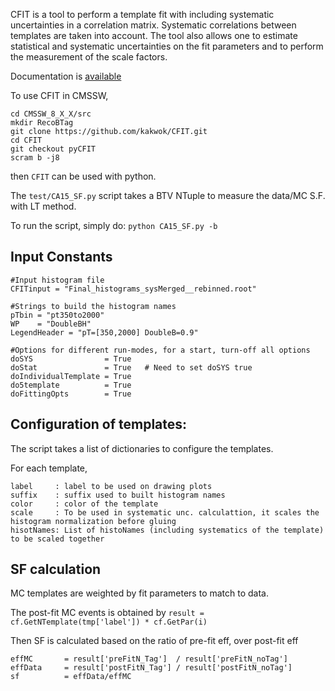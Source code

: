CFIT is a tool to perform a template fit with including
systematic uncertainties in a correlation matrix. Systematic
correlations between templates are taken into account. The tool also
allows one to estimate statistical and systematic uncertainties
on the fit parameters and to perform the measurement of the scale factors.

Documentation is [available](./doc/doc.pdf)

To use CFIT in CMSSW, 
```
cd CMSSW_8_X_X/src
mkdir RecoBTag
git clone https://github.com/kakwok/CFIT.git
cd CFIT
git checkout pyCFIT
scram b -j8
```
then `CFIT` can be used with python.

The `test/CA15_SF.py` script takes a BTV NTuple to measure the data/MC S.F. with LT method.
 
To run the script, simply do:
`python CA15_SF.py -b`

## Input Constants
```
#Input histogram file
CFITinput = "Final_histograms_sysMerged__rebinned.root"

#Strings to build the histogram names
pTbin = "pt350to2000"
WP    = "DoubleBH"   
LegendHeader = "pT=[350,2000] DoubleB=0.9"

#Options for different run-modes, for a start, turn-off all options
doSYS                = True
doStat               = True   # Need to set doSYS true
doIndividualTemplate = True
do5template          = True
doFittingOpts        = True
```

## Configuration of templates:
The script takes a list of dictionaries to configure the templates.

For each template,
```
label     : label to be used on drawing plots
suffix    : suffix used to built histogram names
color     : color of the template
scale     : To be used in systematic unc. calculattion, it scales the histogram normalization before gluing
hisotNames: List of histoNames (including systematics of the template) to be scaled together
```

## SF calculation

MC templates are weighted by fit parameters to match to data.

The post-fit MC events is obtained by 
`result = cf.GetNTemplate(tmp['label']) * cf.GetPar(i)`

Then SF is calculated based on the ratio of pre-fit eff, over post-fit eff
```
effMC       = result['preFitN_Tag']  / result['preFitN_noTag']
effData     = result['postFitN_Tag'] / result['postFitN_noTag']
sf          = effData/effMC
```
